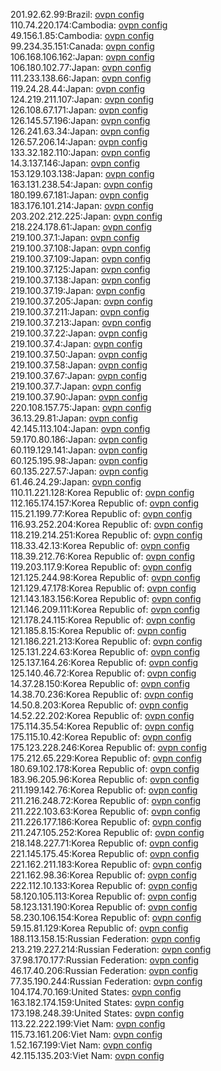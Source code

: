 201.92.62.99:Brazil: [ovpn config](vpn/201_92_62_99.ovpn)  
110.74.220.174:Cambodia: [ovpn config](vpn/110_74_220_174.ovpn)  
49.156.1.85:Cambodia: [ovpn config](vpn/49_156_1_85.ovpn)  
99.234.35.151:Canada: [ovpn config](vpn/99_234_35_151.ovpn)  
106.168.106.162:Japan: [ovpn config](vpn/106_168_106_162.ovpn)  
106.180.102.77:Japan: [ovpn config](vpn/106_180_102_77.ovpn)  
111.233.138.66:Japan: [ovpn config](vpn/111_233_138_66.ovpn)  
119.24.28.44:Japan: [ovpn config](vpn/119_24_28_44.ovpn)  
124.219.211.107:Japan: [ovpn config](vpn/124_219_211_107.ovpn)  
126.108.67.171:Japan: [ovpn config](vpn/126_108_67_171.ovpn)  
126.145.57.196:Japan: [ovpn config](vpn/126_145_57_196.ovpn)  
126.241.63.34:Japan: [ovpn config](vpn/126_241_63_34.ovpn)  
126.57.206.14:Japan: [ovpn config](vpn/126_57_206_14.ovpn)  
133.32.182.110:Japan: [ovpn config](vpn/133_32_182_110.ovpn)  
14.3.137.146:Japan: [ovpn config](vpn/14_3_137_146.ovpn)  
153.129.103.138:Japan: [ovpn config](vpn/153_129_103_138.ovpn)  
163.131.238.54:Japan: [ovpn config](vpn/163_131_238_54.ovpn)  
180.199.67.181:Japan: [ovpn config](vpn/180_199_67_181.ovpn)  
183.176.101.214:Japan: [ovpn config](vpn/183_176_101_214.ovpn)  
203.202.212.225:Japan: [ovpn config](vpn/203_202_212_225.ovpn)  
218.224.178.61:Japan: [ovpn config](vpn/218_224_178_61.ovpn)  
219.100.37.1:Japan: [ovpn config](vpn/219_100_37_1.ovpn)  
219.100.37.108:Japan: [ovpn config](vpn/219_100_37_108.ovpn)  
219.100.37.109:Japan: [ovpn config](vpn/219_100_37_109.ovpn)  
219.100.37.125:Japan: [ovpn config](vpn/219_100_37_125.ovpn)  
219.100.37.138:Japan: [ovpn config](vpn/219_100_37_138.ovpn)  
219.100.37.19:Japan: [ovpn config](vpn/219_100_37_19.ovpn)  
219.100.37.205:Japan: [ovpn config](vpn/219_100_37_205.ovpn)  
219.100.37.211:Japan: [ovpn config](vpn/219_100_37_211.ovpn)  
219.100.37.213:Japan: [ovpn config](vpn/219_100_37_213.ovpn)  
219.100.37.22:Japan: [ovpn config](vpn/219_100_37_22.ovpn)  
219.100.37.4:Japan: [ovpn config](vpn/219_100_37_4.ovpn)  
219.100.37.50:Japan: [ovpn config](vpn/219_100_37_50.ovpn)  
219.100.37.58:Japan: [ovpn config](vpn/219_100_37_58.ovpn)  
219.100.37.67:Japan: [ovpn config](vpn/219_100_37_67.ovpn)  
219.100.37.7:Japan: [ovpn config](vpn/219_100_37_7.ovpn)  
219.100.37.90:Japan: [ovpn config](vpn/219_100_37_90.ovpn)  
220.108.157.75:Japan: [ovpn config](vpn/220_108_157_75.ovpn)  
36.13.29.81:Japan: [ovpn config](vpn/36_13_29_81.ovpn)  
42.145.113.104:Japan: [ovpn config](vpn/42_145_113_104.ovpn)  
59.170.80.186:Japan: [ovpn config](vpn/59_170_80_186.ovpn)  
60.119.129.141:Japan: [ovpn config](vpn/60_119_129_141.ovpn)  
60.125.195.98:Japan: [ovpn config](vpn/60_125_195_98.ovpn)  
60.135.227.57:Japan: [ovpn config](vpn/60_135_227_57.ovpn)  
61.46.24.29:Japan: [ovpn config](vpn/61_46_24_29.ovpn)  
110.11.221.128:Korea Republic of: [ovpn config](vpn/110_11_221_128.ovpn)  
112.165.174.157:Korea Republic of: [ovpn config](vpn/112_165_174_157.ovpn)  
115.21.199.77:Korea Republic of: [ovpn config](vpn/115_21_199_77.ovpn)  
116.93.252.204:Korea Republic of: [ovpn config](vpn/116_93_252_204.ovpn)  
118.219.214.251:Korea Republic of: [ovpn config](vpn/118_219_214_251.ovpn)  
118.33.42.13:Korea Republic of: [ovpn config](vpn/118_33_42_13.ovpn)  
118.39.212.76:Korea Republic of: [ovpn config](vpn/118_39_212_76.ovpn)  
119.203.117.9:Korea Republic of: [ovpn config](vpn/119_203_117_9.ovpn)  
121.125.244.98:Korea Republic of: [ovpn config](vpn/121_125_244_98.ovpn)  
121.129.47.178:Korea Republic of: [ovpn config](vpn/121_129_47_178.ovpn)  
121.143.183.156:Korea Republic of: [ovpn config](vpn/121_143_183_156.ovpn)  
121.146.209.111:Korea Republic of: [ovpn config](vpn/121_146_209_111.ovpn)  
121.178.24.115:Korea Republic of: [ovpn config](vpn/121_178_24_115.ovpn)  
121.185.8.15:Korea Republic of: [ovpn config](vpn/121_185_8_15.ovpn)  
121.186.221.213:Korea Republic of: [ovpn config](vpn/121_186_221_213.ovpn)  
125.131.224.63:Korea Republic of: [ovpn config](vpn/125_131_224_63.ovpn)  
125.137.164.26:Korea Republic of: [ovpn config](vpn/125_137_164_26.ovpn)  
125.140.46.72:Korea Republic of: [ovpn config](vpn/125_140_46_72.ovpn)  
14.37.28.150:Korea Republic of: [ovpn config](vpn/14_37_28_150.ovpn)  
14.38.70.236:Korea Republic of: [ovpn config](vpn/14_38_70_236.ovpn)  
14.50.8.203:Korea Republic of: [ovpn config](vpn/14_50_8_203.ovpn)  
14.52.22.202:Korea Republic of: [ovpn config](vpn/14_52_22_202.ovpn)  
175.114.35.54:Korea Republic of: [ovpn config](vpn/175_114_35_54.ovpn)  
175.115.10.42:Korea Republic of: [ovpn config](vpn/175_115_10_42.ovpn)  
175.123.228.246:Korea Republic of: [ovpn config](vpn/175_123_228_246.ovpn)  
175.212.65.229:Korea Republic of: [ovpn config](vpn/175_212_65_229.ovpn)  
180.69.102.178:Korea Republic of: [ovpn config](vpn/180_69_102_178.ovpn)  
183.96.205.96:Korea Republic of: [ovpn config](vpn/183_96_205_96.ovpn)  
211.199.142.76:Korea Republic of: [ovpn config](vpn/211_199_142_76.ovpn)  
211.216.248.72:Korea Republic of: [ovpn config](vpn/211_216_248_72.ovpn)  
211.222.103.63:Korea Republic of: [ovpn config](vpn/211_222_103_63.ovpn)  
211.226.177.186:Korea Republic of: [ovpn config](vpn/211_226_177_186.ovpn)  
211.247.105.252:Korea Republic of: [ovpn config](vpn/211_247_105_252.ovpn)  
218.148.227.71:Korea Republic of: [ovpn config](vpn/218_148_227_71.ovpn)  
221.145.175.45:Korea Republic of: [ovpn config](vpn/221_145_175_45.ovpn)  
221.162.211.183:Korea Republic of: [ovpn config](vpn/221_162_211_183.ovpn)  
221.162.98.36:Korea Republic of: [ovpn config](vpn/221_162_98_36.ovpn)  
222.112.10.133:Korea Republic of: [ovpn config](vpn/222_112_10_133.ovpn)  
58.120.105.113:Korea Republic of: [ovpn config](vpn/58_120_105_113.ovpn)  
58.123.131.190:Korea Republic of: [ovpn config](vpn/58_123_131_190.ovpn)  
58.230.106.154:Korea Republic of: [ovpn config](vpn/58_230_106_154.ovpn)  
59.15.81.129:Korea Republic of: [ovpn config](vpn/59_15_81_129.ovpn)  
188.113.158.15:Russian Federation: [ovpn config](vpn/188_113_158_15.ovpn)  
213.219.227.214:Russian Federation: [ovpn config](vpn/213_219_227_214.ovpn)  
37.98.170.177:Russian Federation: [ovpn config](vpn/37_98_170_177.ovpn)  
46.17.40.206:Russian Federation: [ovpn config](vpn/46_17_40_206.ovpn)  
77.35.190.244:Russian Federation: [ovpn config](vpn/77_35_190_244.ovpn)  
104.174.70.169:United States: [ovpn config](vpn/104_174_70_169.ovpn)  
163.182.174.159:United States: [ovpn config](vpn/163_182_174_159.ovpn)  
173.198.248.39:United States: [ovpn config](vpn/173_198_248_39.ovpn)  
113.22.222.199:Viet Nam: [ovpn config](vpn/113_22_222_199.ovpn)  
115.73.161.206:Viet Nam: [ovpn config](vpn/115_73_161_206.ovpn)  
1.52.167.199:Viet Nam: [ovpn config](vpn/1_52_167_199.ovpn)  
42.115.135.203:Viet Nam: [ovpn config](vpn/42_115_135_203.ovpn)  
